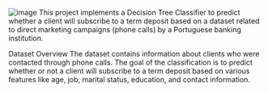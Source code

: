 ![image](https://github.com/user-attachments/assets/685f6b82-eb0b-4b53-9fe5-995665ca3b68)
This project implements a Decision Tree Classifier to predict whether a client will subscribe to a term deposit based on a dataset related to direct marketing campaigns (phone calls) by a Portuguese banking institution.

Dataset Overview
The dataset contains information about clients who were contacted through phone calls. The goal of the classification is to predict whether or not a client will subscribe to a term deposit based on various features like age, job, marital status, education, and contact information.
